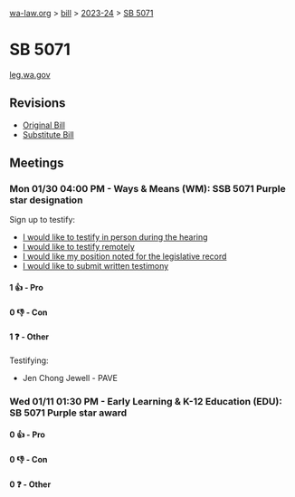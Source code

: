 [wa-law.org](/) > [bill](/bill/) > [2023-24](/bill/2023-24/) > [SB 5071](/bill/2023-24/sb/5071/)

# SB 5071
[leg.wa.gov](https://app.leg.wa.gov/billsummary?BillNumber=5071&Year=2023&Initiative=false)

## Revisions
* [Original Bill](1/)
* [Substitute Bill](S/)

## Meetings
### Mon 01/30 04:00 PM - Ways & Means (WM): SSB 5071 Purple star designation
Sign up to testify:
* [I would like to testify in person during the hearing](https://app.leg.wa.gov/csi/Testifier/Add?chamber=House&mId=30551&aId=150402&caId=20809&tId=1)
* [I would like to testify remotely](https://app.leg.wa.gov/csi/Testifier/Add?chamber=House&mId=30551&aId=150402&caId=20809&tId=2)
* [I would like my position noted for the legislative record](https://app.leg.wa.gov/csi/Testifier/Add?chamber=House&mId=30551&aId=150402&caId=20809&tId=3)
* [I would like to submit written testimony](https://app.leg.wa.gov/csi/Testifier/Add?chamber=House&mId=30551&aId=150402&caId=20809&tId=4)

#### 1 👍 - Pro

#### 0 👎 - Con

#### 1 ❓ - Other
Testifying:
* Jen Chong Jewell  - PAVE

### Wed 01/11 01:30 PM - Early Learning & K-12 Education (EDU): SB 5071 Purple star award
#### 0 👍 - Pro

#### 0 👎 - Con

#### 0 ❓ - Other

